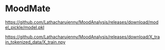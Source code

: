 # MoodMate

https://github.com/Lathacharujenny/MoodAnalysis/releases/download/model_pickle/model.pkl

https://github.com/Lathacharujenny/MoodAnalysis/releases/download/X_train_tokenized_data/X_train.npy
